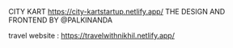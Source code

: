 CITY KART https://city-kartstartup.netlify.app/
THE DESIGN AND FRONTEND BY @PALKINANDA

travel website : https://travelwithnikhil.netlify.app/
